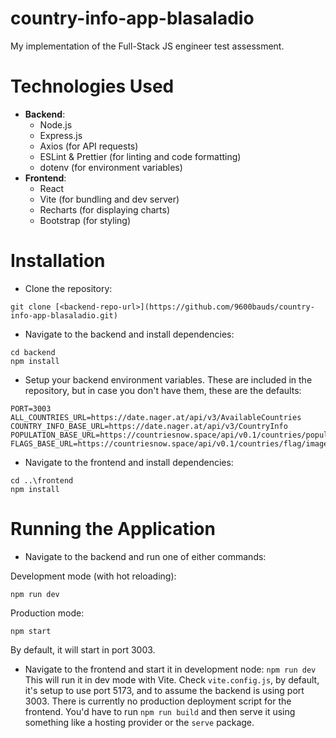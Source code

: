 # country-info-app-blasaladio
 My implementation of the Full-Stack JS engineer test assessment.

# Technologies Used
- **Backend**: 
  - Node.js
  - Express.js
  - Axios (for API requests)
  - ESLint & Prettier (for linting and code formatting)
  - dotenv (for environment variables)
- **Frontend**: 
  - React
  - Vite (for bundling and dev server)
  - Recharts (for displaying charts)
  - Bootstrap (for styling)

# Installation
- Clone the repository:
```
git clone [<backend-repo-url>](https://github.com/9600bauds/country-info-app-blasaladio.git)
```
- Navigate to the backend and install dependencies:
```
cd backend
npm install
```
- Setup your backend environment variables. These are included in the repository, but in case you don't have them, these are the defaults:
```
PORT=3003
ALL_COUNTRIES_URL=https://date.nager.at/api/v3/AvailableCountries
COUNTRY_INFO_BASE_URL=https://date.nager.at/api/v3/CountryInfo
POPULATION_BASE_URL=https://countriesnow.space/api/v0.1/countries/population
FLAGS_BASE_URL=https://countriesnow.space/api/v0.1/countries/flag/images
```
- Navigate to the frontend and install dependencies:
```
cd ..\frontend
npm install
```

# Running the Application
- Navigate to the backend and run one of either commands:

Development mode (with hot reloading):

`npm run dev`

Production mode:

`npm start`

By default, it will start in port 3003.

- Navigate to the frontend and start it in development node:
`npm run dev`
This will run it in dev mode with Vite. Check `vite.config.js`, by default, it's setup to use port 5173, and to assume the backend is using port 3003.
There is currently no production deployment script for the frontend. You'd have to run `npm run build` and then serve it using something like a hosting provider or the `serve` package.
